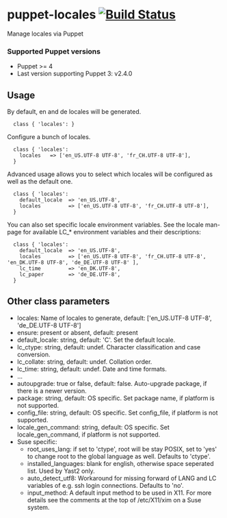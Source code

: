 # puppet-locales [![Build Status](https://secure.travis-ci.org/saz/puppet-locales.png)](https://travis-ci.org/saz/puppet-locales)

Manage locales via Puppet

### Supported Puppet versions
* Puppet >= 4
* Last version supporting Puppet 3: v2.4.0

## Usage

By default, en and de locales will be generated.

```
  class { 'locales': }
```

Configure a bunch of locales.

```
  class { 'locales': 
    locales   => ['en_US.UTF-8 UTF-8', 'fr_CH.UTF-8 UTF-8'],
  }
```

Advanced usage allows you to select which locales will be configured as well as the default one.


```
  class { 'locales':
    default_locale  => 'en_US.UTF-8',
    locales         => ['en_US.UTF-8 UTF-8', 'fr_CH.UTF-8 UTF-8'],
  }
```

You can also set specific locale environment variables. See the locale man-page
for available LC_* environment variables and their descriptions:

```
  class { 'locales':
    default_locale  => 'en_US.UTF-8',
    locales         => ['en_US.UTF-8 UTF-8', 'fr_CH.UTF-8 UTF-8', 'en_DK.UTF-8 UTF-8', 'de_DE.UTF-8 UTF-8' ],
    lc_time         => 'en_DK.UTF-8',
    lc_paper        => 'de_DE.UTF-8',
  }
```

## Other class parameters
* locales: Name of locales to generate, default: ['en_US.UTF-8 UTF-8', 'de_DE.UTF-8 UTF-8']
* ensure: present or absent, default: present
* default_locale: string, default: 'C'. Set the default locale.
* lc_ctype: string, default: undef. Character classification and case conversion.
* lc_collate: string, default: undef. Collation order.
* lc_time: string, default: undef. Date and time formats.
* ...
* autoupgrade: true or false, default: false. Auto-upgrade package, if there is a newer version.
* package: string, default: OS specific. Set package name, if platform is not supported.
* config_file: string, default: OS specific. Set config_file, if platform is not supported.
* locale_gen_command: string, default: OS specific. Set locale_gen_command, if platform is not supported.
* Suse specific:
  * root_uses_lang: if set to 'ctype', root will be stay POSIX, set to 'yes' to change root to the global language as well. Defaults to 'ctype'.
  * installed_languages: blank for english, otherwise space seperated list.  Used by Yast2 only.
  * auto_detect_utf8: Workaround for missing forward of LANG and LC variables of e.g. ssh login connections.  Defaults to 'no'.
  * input_method: A default input method to be used in X11. For more details see the comments at the top of /etc/X11/xim on a Suse system.
